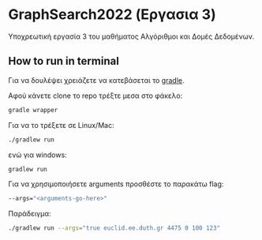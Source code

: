 # GraphSearch2022 (Εργασια 3)

Υποχρεωτική εργασία 3 του μαθήματος Αλγόριθμοι και Δομές Δεδομένων.

## How to run in terminal

Για να δουλέψει χρειάζετε να κατεβάσεται το [gradle](https://gradle.org/install/).

Αφού κάνετε clone το repo τρέξτε μεσα στο φάκελο:

```bash
gradle wrapper
```

Για να το τρέξετε σε Linux/Mac:

```bash
./gradlew run
```

ενώ για windows:

```bash
gradlew run
```

Για να χρησιμοποιήσετε arguments προσθέστε το παρακάτω flag:

```bash
--args="<arguments-go-here>"
```

Παράδειγμα:

```bash
./gradlew run --args="true euclid.ee.duth.gr 4475 0 100 123"
```
